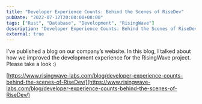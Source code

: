 ```yaml
---
title: "Developer Experience Counts: Behind the Scenes of RiseDev"
pubDate: "2022-07-12T20:00:00+08:00"
tags: ["Rust", "Database", "Development", "RisingWave"]
description: "Developer Experience Counts: Behind the Scenes of RiseDev"
external: true
---
```


I’ve published a blog on our company’s website. In this blog, I talked about how we improved the development experience for the RisingWave project. Please take a look :)

[https://www.risingwave-labs.com/blog/developer-experience-counts-behind-the-scenes-of-RiseDev/](https://www.risingwave-labs.com/blog/developer-experience-counts-behind-the-scenes-of-RiseDev/)

